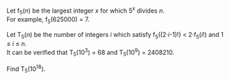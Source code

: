 <p>
Let f<sub>5</sub>(<var>n</var>) be the largest integer <var>x</var> for which 5<sup><var>x</var></sup> divides <var>n</var>.<br />
For example, f<sub>5</sub>(625000) = 7.
</p>

<p>
Let T<sub>5</sub>(<var>n</var>) be the number of integers <var>i</var> which satisfy f<sub>5</sub>((2·<var>i</var>-1)!) &lt; 2·f<sub>5</sub>(<var>i</var>!) and 1 ≤ <var>i</var> ≤ <var>n</var>.<br />
It can be verified that T<sub>5</sub>(10<sup>3</sup>) = 68 and T<sub>5</sub>(10<sup>9</sup>) = 2408210.
</p>

<p>
Find T<sub>5</sub>(10<sup>18</sup>).
</p>
